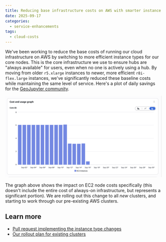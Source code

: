 ```yaml
---
title: Reducing base infrastructure costs on AWS with smarter instance types
date: 2025-09-17
categories:
  - service-enhancements
tags:
  - cloud-costs
---
```


We've been working to reduce the base costs of running our cloud infrastructure on AWS by switching to more efficient instance types for our core nodes. This is the core infrastructure we use to ensure hubs are "always available" for users, even when no one is actively using a hub. By moving from older `r5.xlarge` instances to newer, more efficient `r8i-flex.large` instances, we've significantly reduced these baseline costs while maintaining the same level of service. Here's a plot of daily savings for the [GeoJupyter community](../../collaborators/geojupyter/).

![EC2 cost reduction over time for one community](featured.png)

The graph above shows the impact on EC2 node costs specifically (this doesn't include the entire cost of always-on infrastructure, but represents a significant portion). We are rolling out this change to all _new_ clusters, and starting to work through our pre-existing AWS clusters.

## Learn more

- [Pull request implementing the instance type changes](https://github.com/2i2c-org/infrastructure/pull/6721)
- [Our rollout plan for existing clusters](https://github.com/2i2c-org/infrastructure/issues/6756)
